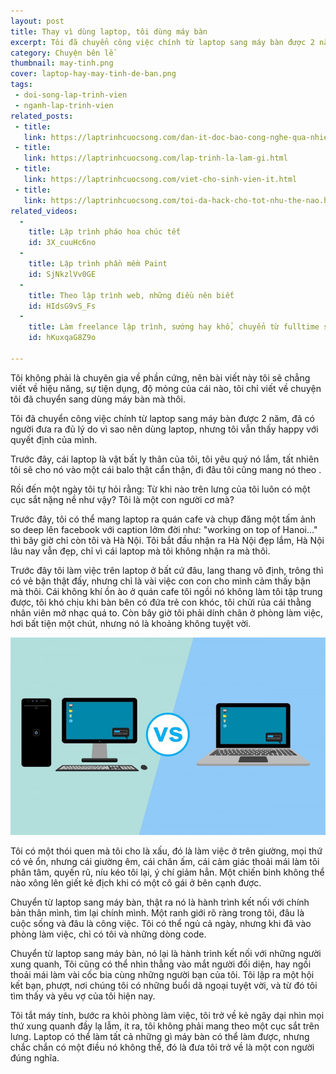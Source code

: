 ```yaml
---
layout: post
title: Thay vì dùng laptop, tôi dùng máy bàn
excerpt: Tôi đã chuyển công việc chính từ laptop sang máy bàn được 2 năm, đã có người đưa ra đủ lý do vì sao nên dùng laptop, nhưng tôi vẫn thấy happy với quyết định của mình.
category: Chuyện bên lề
thumbnail: may-tinh.png
cover: laptop-hay-may-tinh-de-ban.png
tags:
 - doi-song-lap-trinh-vien
 - nganh-lap-trinh-vien
related_posts:
 - title: 
   link: https://laptrinhcuocsong.com/dan-it-doc-bao-cong-nghe-qua-nhieu.html
 - title: 
   link: https://laptrinhcuocsong.com/lap-trinh-la-lam-gi.html
 - title: 
   link: https://laptrinhcuocsong.com/viet-cho-sinh-vien-it.html
 - title: 
   link: https://laptrinhcuocsong.com/toi-da-hack-cho-tot-nhu-the-nao.html
related_videos:
  -
    title: Lập trình pháo hoa chúc tết
    id: 3X_cuuHc6no
  -
    title: Lập trình phần mềm Paint
    id: SjNkzlVv0GE
  -
    title: Theo lập trình web, những điều nên biết
    id: HIdsG9vS_Fs
  -
    title: Làm freelance lập trình, sướng hay khổ, chuyển từ fulltime sang freelance như thế nào?
    id: hKuxqaG8Z9o

---
```


Tôi không phải là chuyên gia về phần cứng, nên bài viết này tôi sẽ chẳng viết về hiệu năng, sự tiện dụng, độ mỏng của cái nào, tôi chỉ viết về chuyện tôi đã chuyển sang dùng máy bàn mà thôi.

Tôi đã chuyển công việc chính từ laptop sang máy bàn được 2 năm, đã có người đưa ra đủ lý do vì sao nên dùng laptop, nhưng tôi vẫn thấy happy với quyết định của mình.

Trước đây, cái laptop là vật bất ly thân của tôi, tôi yêu quý nó lắm, tất nhiên tôi sẽ cho nó vào một cái balo thật cẩn thận, đi đâu tôi cũng mang nó theo .

Rồi đến một ngày tôi tự hỏi rằng: Từ khi nào trên lưng của tôi luôn có một cục sắt nặng nề như vậy? Tôi là một con người cơ mà?

Trước đây, tôi có thể mang laptop ra quán cafe và chụp đăng một tấm ảnh so deep lên facebook với caption lởm đời như: "working on top of Hanoi..." thì bây giờ chỉ còn tôi và Hà Nội. Tôi bắt đầu nhận ra Hà Nội đẹp lắm, Hà Nội lâu nay vẫn đẹp, chỉ vì cái laptop mà tôi không nhận ra mà thôi.

Trước đây tôi làm việc trên laptop ở bất cứ đâu, lang thang vô định, trông thì có vẻ bận thật đấy, nhưng chỉ là vài việc con con cho mình cảm thấy bận mà thôi. Cái không khí ồn ào ở quán cafe tôi ngồi nó không làm tôi tập trung được, tôi khó chịu khi bàn bên có đứa trẻ con khóc, tôi chửi rủa cái thằng nhân viên mở nhạc quá to. Còn bây giờ tôi phải dính chân ở phòng làm việc, hơi bất tiện một chút, nhưng nó là khoảng không tuyệt vời.

![Laptop vs desktop](images/laptop-hay-may-tinh-de-ban.png)

Tôi có một thói quen mà tôi cho là xấu, đó là làm việc ở trên giường, mọi thứ có vẻ ổn, nhưng cái giường êm, cái chăn ấm, cái cảm giác thoải mái làm tôi phân tâm, quyến rũ, níu kéo tôi lại, ý chí giảm hẳn. Một chiến binh không thể nào xông lên giết kẻ địch khi có một cô gái ở bên cạnh được.

Chuyển từ laptop sang máy bàn, thật ra nó là hành trình kết nối với chính bản thân mình, tìm lại chính mình. Một ranh giới rõ ràng trong tôi, đâu là cuộc sống và đâu là công việc. Tôi có thể ngủ cả ngày, nhưng khi đã vào phòng làm việc, chỉ có tôi và những dòng code.

Chuyển từ laptop sang máy bàn, nó lại là hành trình kết nối với những người xung quanh, Tôi cũng có thể nhìn thẳng vào mắt người đối diện, hay ngồi thoải mái làm vài cốc bia cùng những người bạn của tôi. Tôi lập ra một hội kết bạn, phượt, nơi chúng tôi có những buổi dã ngoại tuyệt vời, và từ đó tôi tìm thấy và yêu vợ của tôi hiện nay.

Tôi tắt máy tính, bước ra khỏi phòng làm việc, tôi trở về kẻ ngây dại nhìn mọi thứ xung quanh đầy lạ lẫm, ít ra, tôi không phải mang theo một cục sắt trên lưng. Laptop có thể làm tất cả những gì máy bàn có thể làm được, nhưng chắc chắn có một điều nó không thể, đó là đưa tôi trở về là một con người đúng nghĩa.


